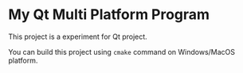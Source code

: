 # My Qt Multi Platform Program
This project is a experiment for Qt project.

You can build this project using `cmake` command on Windows/MacOS platform.